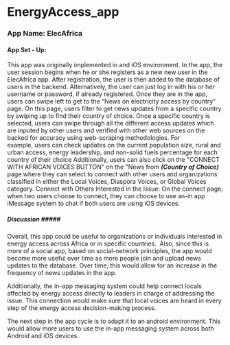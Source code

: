 # EnergyAccess_app

### App Name: ElecAfrica ###

#### App Set - Up: #####
This app was originally implemented in and iOS environment.
In the app, the user session begins when he or she registers as a new new user in the ElecAfrica app.
After registration, the user is then added to the database of users in the backend. Alternatively, the user can just log in with his or her username or password, if already registered.
Once they are in the app, users can swipe left to get to the "News on electricity access by country" page.
On this page, users filter to get news updates from a specific country by swiping up to find their country of choice.
Once a specific country is selected, users can swipe through all the different access updates which are inputed by other users and verified with other web sources on the backed for accuracy using web-scraping methodologies.
For example, users can check updates on the current population size, rural and urban access, energy leadership, and non-solid fuels percentage for each country of their choice
Additionally, users can also click on the "CONNECT WITH AFRICAN VOICES BUTTON" on the "News from ___(Country of Choice)___ page where they can select to connect with other users and organizations classified in either the Local Voices, Diaspora Voices, or Global Voices category.
Connect with Others Interested in the Issue:
On the connect page, when two users choose to connect, they can choose to use an-in app iMessage system to chat if both users are using iOS devices.

##### Discussion #####
Overall, this app could be useful to organizations or individuals interested in energy access across Africa or in specific countries. 
Also, since this is more of a social app, based on social-network principles, the app would become more useful over time as more people join and upload news updates to the database. Over time, this would allow for an increase in the frequency of news updates in the app. 

Additionally, the in-app messaging system could help connect locals affected by energy access directly to leaders in charge of addressing the issue. This connection would make sure that local voices are heard in every step of the energy access decision-making process.

The next step in the app cycle is to adapt it to an android environment. This would allow more users to use the in-app messaging system across both Android and iOS devices.

